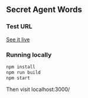 ## Secret Agent Words

### Test URL

[See it live](https://secret-agent-words.herokuapp.com/)

### Running locally

```bash
npm install
npm run build
npm start
```

Then visit localhost:3000/
